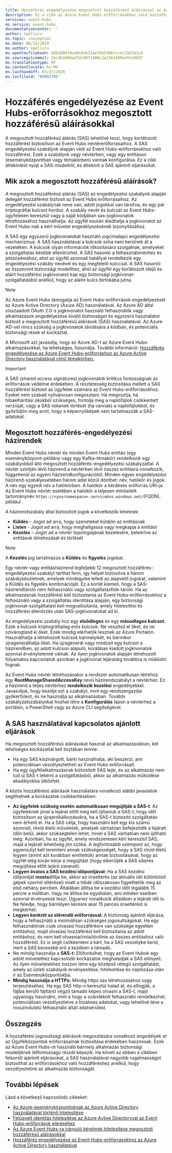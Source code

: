 ```yaml
---
title: Hozzáférés engedélyezése megosztott hozzáférésű aláírással az Azure Event Hubs-ban
description: Ez a cikk az Azure Event Hubs-erőforrásokhoz való hozzáférés engedélyezéséről nyújt tájékoztatást megosztott hozzáférésű aláírások (SAS) használatával.
services: event-hubs
ms.service: event-hubs
documentationcenter: ''
author: spelluru
ms.topic: conceptual
ms.date: 08/22/2019
ms.author: spelluru
ms.openlocfilehash: bdb1896f8a40c6de21ae76b536bfccec316341cd
ms.sourcegitcommit: 2ec4b3d0bad7dc0071400c2a2264399e4fe34897
ms.translationtype: MT
ms.contentlocale: hu-HU
ms.lasthandoff: 03/27/2020
ms.locfileid: "69992795"
---
```

# <a name="authorizing-access-to-event-hubs-resources-using-shared-access-signatures"></a>Hozzáférés engedélyezése az Event Hubs-erőforrásokhoz megosztott hozzáférésű aláírásokkal
A megosztott hozzáférésű aláírás (SAS) lehetővé teszi, hogy korlátozott hozzáférést biztosítson az Event Hubs névtérerőforrásaihoz. A SAS engedélyezési szabályok alapján védi az Event Hubs-erőforrásokhoz való hozzáférést. Ezek a szabályok vagy névtérben, vagy egy entitáson (eseményközpontban vagy témakörben) vannak konfigurálva. Ez a cikk áttekintést nyújt a SAS-modellről, és áttekinti a SAS ajánlott eljárásokat.

## <a name="what-are-shared-access-signatures"></a>Mik azok a megosztott hozzáférésű aláírások?
A megosztott hozzáférésű aláírás (SAS) az engedélyezési szabályok alapján delegált hozzáférést biztosít az Event Hubs erőforrásaihoz. Az engedélyezési szabálynak neve van, adott jogokkal van társítva, és egy pár kriptográfiai kulcsot hordoz. A szabály nevét és kulcsát az Event Hubs-ügyfeleken keresztül vagy a saját kódjában sas-jogkivonatok létrehozásához használhatja. Az ügyfél ezután átadhatja a jogkivonatot az Event Hubs-nak a kért művelet engedélyezésének bizonyításához.

A SAS egy egyszerű jogkivonatokat használó jogcímalapú engedélyezési mechanizmus. A SAS használatával a kulcsok soha nem kerülnek át a vezetéken. A kulcsok olyan információk titkosítására szolgálnak, amelyeket a szolgáltatás később ellenőrizhet. A SAS hasonló a felhasználónévhez és jelszósémához, ahol az ügyfél azonnali hatállyal rendelkezik egy engedélyezési szabály nevével és egy megfelelő kulccsal. A SAS hasonló az összevont biztonsági modellhez, ahol az ügyfél egy korlátozott idejű és aláírt hozzáférési jogkivonatot kap egy biztonsági jogkivonat-szolgáltatásból anélkül, hogy az aláíró kulcs birtokába jutna.

> [!NOTE]
> Az Azure Event Hubs támogatja az Event Hubs-erőforrások engedélyezését az Azure Active Directory (Azure AD) használatával. Az Azure AD által visszaadott OAuth 2.0-s jogkivonatot használó felhasználók vagy alkalmazások engedélyezése kiváló biztonságot és egyszerű használatot biztosít a megosztott hozzáférésű aláírások (SAS) használatával. Az Azure AD-vel nincs szükség a jogkivonatok tárolására a kódban, és potenciális biztonsági rések et kockáztat.
>
> A Microsoft azt javasolja, hogy az Azure AD-t az Azure Event Hubs-alkalmazásokkal, ha lehetséges, használja. További információ: [Hozzáférés engedélyezése az Azure Event Hubs-erőforráshoz az Azure Active Directory használatával című témakörben.](authorize-access-azure-active-directory.md)

> [!IMPORTANT]
> A SAS (shared access signatures) jogkivonatok kritikus fontosságúak az erőforrások védelme érdekében. A részletesség biztosítása mellett a SAS hozzáférést biztosít az ügyfelek számára az Event Hubs-erőforrásokhoz. Ezeket nem szabad nyilvánosan megosztani. Ha megosztja, ha hibaelhárítási okokból szükséges, fontolja meg a naplófájlok csökkentett verzióját, vagy a SAS-tokenek törlését (ha vannak) a naplófájlokból, és győződjön meg arról, hogy a képernyőképek sem tartalmazzák a SAS-adatokat.

## <a name="shared-access-authorization-policies"></a>Megosztott hozzáférés-engedélyezési házirendek
Minden Event Hubs névtér és minden Event Hubs entitás (egy eseményközpont-példány vagy egy Kafka-témakör) rendelkezik egy szabályokból álló megosztott hozzáférés-engedélyezési szabályzattal. A névtér szintjén lévő házirend a névtérben lévő összes entitásra vonatkozik, függetlenül az egyéni házirendkonfigurációtól.
Minden egyes engedélyezési házirend-szabályesetében három adat közül dönthet: név, hatókör és jogok. A név egy egyedi név a hatókörben. A hatókör a kérdéses erőforrás URI-ja. Az Event Hubs névtér esetében a hatókör a teljesen minősített tartománynév `https://<yournamespace>.servicebus.windows.net/`(FQDN), például .

A házirendszabály által biztosított jogok a következők lehetnek:
- **Küldés** – Jogot ad arra, hogy üzeneteket küldjön az entitásnak
- **Listen** - Jogot ad arra, hogy meghallgassa vagy megkapja a entitást
- **Kezelés** – Jogot ad a névtér topológiájának kezelésére, beleértve az entitások létrehozását és törlését

> [!NOTE]
> A **Kezelés** jog tartalmazza a **Küldés** és **figyelés** jogokat.

Egy névtér vagy entitásházirend legfeljebb 12 megosztott hozzáférés-engedélyezési szabályt tarthat fenn, így helyet biztosítva a három szabálykészletnek, amelyek mindegyike lefedi az alapvető jogokat, valamint a Küldés és figyelés kombinációját. Ez a korlát kiemeli, hogy a SAS-házirendtároló nem felhasználói vagy szolgáltatásfiók-tároló. Ha az alkalmazásnak hozzáférést kell biztosítania az Event Hubs-erőforrásokhoz a felhasználó vagy a szolgáltatás identitása alapján, egy biztonsági jogkivonat-szolgáltatást kell megvalósítania, amely hitelesítési és hozzáférési ellenőrzés után SAS-jogkivonatokat ad ki.

Az engedélyezési szabály hoz egy **elsődleges** és egy **másodlagos kulcsot.** Ezek a kulcsok kriptográfiailag erős kulcsok. Ne veszítsd el őket, és ne szivárogtasd ki őket. Ezek mindig elérhetők lesznek az Azure Portalon. Használhatja a létrehozott kulcsok bármelyikét, és bármikor újragenerálhatja őket. Ha újragenerál vagy módosít egy kulcsot a házirendben, az adott kulcson alapuló, korábban kiadott jogkivonatok azonnal érvénytelenné válnak. Az ilyen jogkivonatok alapján létrehozott folyamatos kapcsolatok azonban a jogkivonat lejáratáig továbbra is működni fognak.

Az Event Hubs névtér létrehozásakor a rendszer automatikusan létrehoz egy **RootManageSharedAccessKey** nevű házirendszabályt a névtérhez. Ez a házirend a teljes névtérhez **rendelkezik kezelési** engedélyekkel. Javasoljuk, hogy kezelje ezt a szabályt, mint egy rendszergazdai gyökérfiókot, és ne használja az alkalmazásban. További szabályzatszabályokat hozhat létre a **Konfigurálás** lapon a névtérhez a portálon, a PowerShell vagy az Azure CLI segítségével.

## <a name="best-practices-when-using-sas"></a>A SAS használatával kapcsolatos ajánlott eljárások
Ha megosztott hozzáférésű aláírásokat használ az alkalmazásokban, két lehetséges kockázattal kell tisztában lennie:

- Ha egy SAS kiszivárgott, bárki használhatja, aki beszerzi, ami potenciálisan veszélyeztetheti az Event Hubs erőforrásait.
- Ha egy ügyfélalkalmazásnak biztosított SAS lejár, és az alkalmazás nem tud új SAS-t lekérni a szolgáltatásból, akkor az alkalmazás működése akadályokba ütközhet.

A közös hozzáférésű aláírások használatára vonatkozó alábbi javaslatok segíthetnek a kockázatok csökkentésében:

- **Az ügyfelek szükség esetén automatikusan megújítják a SAS-t**: Az ügyfeleknek jóval a lejárat előtt meg kell újítaniuk a SAS-t, hogy időt biztosítson az újrapróbálkozásokra, ha a SAS-t biztosító szolgáltatás nem érhető el. Ha a SAS célja, hogy használni kell egy kis számú azonnali, rövid életű műveletek, amelyek várhatóan befejeződik a lejárati időn belül, akkor szükségtelen lehet, mivel a SAS várhatóan nem újítható meg. Azonban, ha az ügyfél, amely rendszeresen kéri keresztül SAS, majd a lejárati lehetőség jön szóba. A legfontosabb szempont az, hogy egyensúlyt kell teremteni annak szükségességét, hogy a SAS rövid életű legyen (amint azt korábban említettük) annak biztosításával, hogy az ügyfél elég korán kérje a megújítást (hogy elkerüljék a SAS sikeres megújítása előtt lejáró zavarait).
- **Legyen óvatos a SAS kezdési időpontjával:** Ha a SAS kezdési időpontját **mosta**állítja be, akkor az óraeltérés (az aktuális idő különböző gépek szerinti eltérései) miatt a hibák időszakosan figyelhetők meg az első néhány percben. Általában állítsa be a kezdési időt legalább 15 percre a múltban. Vagy ne állítsa be egyáltalán, ami minden esetben azonnal érvényessé teszi. Ugyanez vonatkozik általában a lejárati idő is. Ne feledje, hogy bármilyen kérésre akár 15 perces óraeltérést is megkérhet. 
- **Legyen konkrét az elérendő erőforrással:** A biztonság ajánlott eljárása, hogy a felhasználó a minimálisan szükséges jogosultságokat. Ha egy felhasználónak csak olvasási hozzáférésre van szüksége egyetlen entitáshoz, majd olvasási hozzáférést kell biztosítania az adott entitáshoz, és nem kell olvasnia/írnia/törölnie az összes entitáshoz való hozzáférést. Ez is segít csökkenteni a kárt, ha a SAS veszélybe kerül, mert a SAS kevesebb erő a kezében a támadó.
- Ne mindig használja a **SAS-t:** Előfordulhat, hogy az Event Hubok egy adott művelethez kapcsolódó kockázatok meghaladják a SAS előnyeit. Az ilyen műveletekhez hozzon létre egy középső rétegű szolgáltatást, amely az üzleti szabályok érvényesítése, hitelesítése és naplózása után ír az Eseményközpontokba.
- **Mindig használja a HTTPs:** Mindig https sas létrehozásához vagy terjesztéséhez. Ha egy SAS http-n keresztül halad át, és elfogják, a fájlba kerülő fájltárst végző támadó képes olvasni a SAS-t, majd ugyanúgy használni, mint a hogy a szándékolt felhasználó rendelkezhet, potenciálisan veszélyeztetve a bizalmas adatokat, vagy lehetővé téve a rosszindulatú felhasználó általi adatsérülést.

## <a name="conclusion"></a>Összegzés
A hozzáférési jogosultsági aláírások megosztására vonatkozó engedélyek et az Ügyfélközpontok erőforrásainak biztosítása érdekében hasznosak. Ezek az Azure Event Hubs-ot használó bármely alkalmazás biztonsági modelljének létfontosságú részét képezik. Ha követi az ebben a cikkben felsorolt ajánlott eljárásokat, a SAS használatával nagyobb rugalmasságot biztosíthat az erőforrásokhoz való hozzáféréshez anélkül, hogy veszélyeztetné az alkalmazás biztonságát.

## <a name="next-steps"></a>További lépések
Lásd a következő kapcsolódó cikkeket: 

- [Az Azure-eseményközpontoknak az Azure Active Directory használatával történő hitelesítése](authenticate-application.md)
- [Felügyelt identitás hitelesítése az Azure Active Directoryval az Event Hubs-erőforrások eléréséhez](authenticate-managed-identity.md)
- [Az Azure Event Hubs-ra irányuló kérelmek hitelesítése megosztott hozzáférésű aláírásokkal](authenticate-shared-access-signature.md)
- [Hozzáférés engedélyezése az Event Hubs-erőforrásokhoz az Azure Active Directory használatával](authorize-access-azure-active-directory.md)


